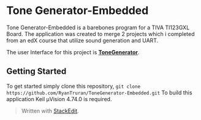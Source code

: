 
# Tone Generator-Embedded

Tone Generator-Embedded is a barebones program for a TIVA TI123GXL Board.  The application was created to merge 2 projects which i completed from an edX course that utilize sound generation and UART.

The user Interface for this project is  **[ToneGenerator](https://github.com/RyanTruran/ToneGenerator)**. 


## Getting Started

To get started simply clone this repository, 
```git clone https://github.com/RyanTruran/ToneGenerator-Embedded.git```
To build this application Keil μVision 4.74.0 is required. 


> Written with [StackEdit](https://stackedit.io/).
<!--stackedit_data:
eyJoaXN0b3J5IjpbLTE1NzU1MzAwMzQsNzMwOTk4MTE2XX0=
-->